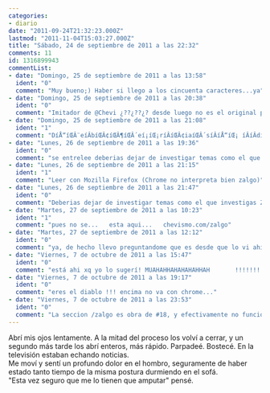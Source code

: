 ```yaml
---
categories:
- diario
date: "2011-09-24T21:32:23.000Z"
lastmod: "2011-11-04T15:03:27.000Z"
title: "Sábado, 24 de septiembre de 2011 a las 22:32"
comments: 11
id: 1316899943
commentList:
- date: "Domingo, 25 de septiembre de 2011 a las 13:58"
  ident: "0"
  comment: "Muy bueno;) Haber si llego a los cincuenta caracteres...ya"
- date: "Domingo, 25 de septiembre de 2011 a las 20:38"
  ident: "0"
  comment: "Imitador de @Chevi ¿??¿??¿? desde luego no es el original pero el hecho de que incluya el ;) me hace pensar que su intencion podria ser imitar . Motivos que me hacen pensar que no es, en primer lugar evidentemente es un anonimo de color, ademas ha puesto \"haber\" en vez de a ver xd y el estilo general desde haber hasta ya no es propio de el ahora planteemonos la siguiente pregunta POR QUE querria imitarlo? bien yo les respondere podria tratarse de que quisiera que alguien a que no le gustara nada la entrada se enfadara porque alguien dijera que es muy buena, y hacerle pensar que es  @Chevi para a continuacion procediera a localizarlo , secuestrarlo y pedir un rescate , o directamente silenciarlo para siempre. Podria haber hecho esto directamente por probar suerte a ver si alguien caia en la trampa, aunque tambien podria ser que el imitador supiera que existe alguien que conoce el estilo de @Chevi pero no lo suficiente como para distinguir imitacion y que ademas supiera que esta entrada no le iba a gustar, entonces tal vez su verdadero objetivo seria que ese alguien en concreto cometiera un crimen para que lo encarcelaran y asi quitarlo de en medio."
- date: "Domingo, 25 de septiembre de 2011 a las 21:08"
  ident: "1"
  comment: "DíÅ“íŒÂ¨eíÂbíŒÂ¢íŒÂ¶íŒÂ´eí¡íŒ¡ríÂíŒÂ¢iaíŒÂ´síÂíÅ“íŒ¡ íÂíÂdíŒâ€¢ejaíÂ¢íÅ“ríÂíÅ¾ íŒÂ¢íÅ“íÂ¢díÂeíŒÂ§íŒÂ¸íŒÂ¨ í¡íŒÂ¢íÅ¾iíÂíŒâ€ºíŒâ€¢nvíÂ íÂíÂeíŒÂ´íÂstigíÂíŒâ€ºaíËœr íÂíÅ¾tíÅ¾íŒÂ§eíÂ íÅ¾íÂmaíŒÂ¸íÅ¸s íÅ¾í’â€°cíŒÂ¶í’â€°omí’â€°íÂoíÂíŒâ€ºíŒÂ§ í’â€°íÂ¢íâ‚¬elíŒÂ´íŒÂ¨ qíŒÂ§íŒÂ´uíŒâ€¢íâ‚¬eíÂíŒÂ§í’â€° íŒÂ¨íÂíŒÂ§iíŒÂ§íÅ¾níÂí¡víÅ¾íŒâ€¢eíŒ¡síâ‚¬tiíŒÂµgíâ‚¬íŒÂ¢íÂaí’â€°í¡íÂsíÂíÂ¢.í’â€° íÂZíŒâ€ºíŒÂ´Aíâ‚¬íŒ¡LGíŒÂ¶O tí¡íÂ íËœeíŒÂ§ íÂ íŒâ€ºíŒÂµaíÂí’â€°íŒâ€ºvíÂ iíŒ¡síŒÂ¢aíÂ¢íÂ CíŒÂ´íŒÂ§oíŒÂ¶íâ‚¬cíŒÂ·oíŒÂ¶íŒÂµí¡s"
- date: "Lunes, 26 de septiembre de 2011 a las 19:36"
  ident: "0"
  comment: "se entrelee deberias dejar de investigar temas como el que ZALGO  te avisa Cocos. quien es zalgo? xd"
- date: "Lunes, 26 de septiembre de 2011 a las 21:15"
  ident: "1"
  comment: "Leer con Mozilla Firefox (Chrome no interpreta bien zalgo)"
- date: "Lunes, 26 de septiembre de 2011 a las 21:47"
  ident: "0"
  comment: "Deberias dejar de investigar temas como el que investigas ZALGO te avisa Cocos. si, eso tiene mas sentido, pero quien es zalgo? xd y por que los caracteres son tan raros?"
- date: "Martes, 27 de septiembre de 2011 a las 10:23"
  ident: "1"
  comment: "pues no se...   esta aqui...   chevismo.com/zalgo"
- date: "Martes, 27 de septiembre de 2011 a las 12:12"
  ident: "0"
  comment: "ya, de hecho llevo preguntandome que es desde que lo vi ahi"
- date: "Viernes, 7 de octubre de 2011 a las 15:47"
  ident: "0"
  comment: "está ahi xq yo lo sugerí! MUAHAHHAHAHAHAHHAH       !!!!!!!!!!! :))))))))))))))"
- date: "Viernes, 7 de octubre de 2011 a las 19:17"
  ident: "0"
  comment: "eres el diablo !!! encima no va con chrome..."
- date: "Viernes, 7 de octubre de 2011 a las 23:53"
  ident: "0"
  comment: "La seccion /zalgo es obra de #18, y efectivamente no funciona en chrome... jaja  \n  \nSi quieres investigar, Cocos, zalgo consiste en un uso inteligente de la acumulacion de tildes diacriticas en el codigo de cada caracter, de manera que a un caracter normal como la letra a, se le añaden una serie de tildes juntas, que producen el efecto que ves. El \"sol\" que se ve entre algunas palabras por ejemplo, es la suma de , + ` + \' + ... todos los caracteres con esa forma.  \n  \nHay bastante sobre ello en google si lo encuentras interesante"
---
```


Abrí mis ojos lentamente. A la mitad del proceso los volví a cerrar, y un segundo más tarde los abrí enteros, más rápido. Parpadeé. Bostecé. En la televisión estaban echando noticias.  
Me moví y sentí un profundo dolor en el hombro, seguramente de haber estado tanto tiempo de la misma postura durmiendo en el sofá.  
"Esta vez seguro que me lo tienen que amputar" pensé.